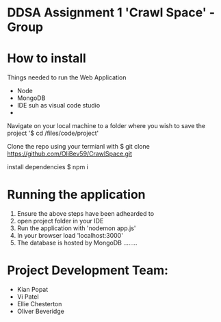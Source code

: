 # DDSA Assignment 1 'Crawl Space' - Group 

# How to install 
Things needed to run the Web Application 
- Node
- MongoDB
- IDE suh as visual code studio 
- 

Navigate on your local machine to a folder where you wish to save the project
'$ cd <yourname>/files/code/project' 

Clone the repo using your termianl with $ git clone https://github.com/OliBev59/CrawlSpace.git


install dependencies 
$ npm i

# Running the application 
1. Ensure the above steps have been adhearded to 
2. open project folder in your IDE
3. Run the application with 'nodemon app.js'
4. In your browser load 'localhost:3000'
5. The database is hosted by MongoDB ........



# Project Development Team:
- Kian Popat
- Vi Patel
- Ellie Chesterton
- Oliver Beveridge


